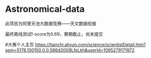 # Astronomical-data

此项目为阿里天池大数据竞赛——天文数据挖掘

最终离线测试f-score为0.69，赛期截止，尚未提交

#大赛个人主页
https://tianchi.aliyun.com/science/scientistDetail.htm?spm=5176.100150.0.0.586d2009LfsLkh&userId=1095279171972

